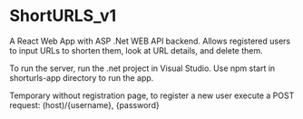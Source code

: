 # ShortURLS_v1

A React Web App with ASP .Net WEB API backend.
Allows registered users to input URLs to shorten them, look at URL details, and delete them.

To run the server, run the .net project in Visual Studio. 
Use npm start in shorturls-app directory to run the app.

Temporary without registration page, to register a new user execute a POST request: 
(host)/{username}, {password}
